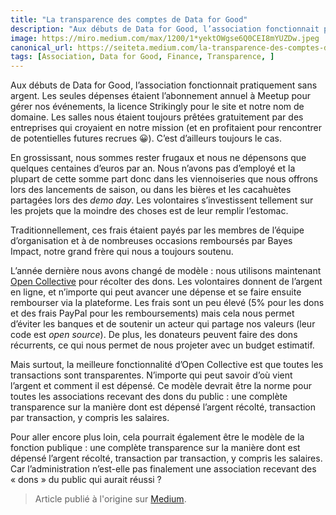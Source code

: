 ```yaml
---
title: "La transparence des comptes de Data for Good"
description: "Aux débuts de Data for Good, l’association fonctionnait pratiquement sans argent. "
image: https://miro.medium.com/max/1200/1*yektOWgse6Q0CEI8mYUZDw.jpeg
canonical_url: https://seiteta.medium.com/la-transparence-des-comptes-de-data-for-good-60a713cae4d9
tags: [Association, Data for Good, Finance, Transparence, ]
---
```


Aux débuts de Data for Good, l’association fonctionnait pratiquement sans argent. Les seules dépenses étaient l’abonnement annuel à Meetup pour gérer nos événements, la licence Strikingly pour le site et notre nom de domaine. Les salles nous étaient toujours prêtées gratuitement par des entreprises qui croyaient en notre mission (et en profitaient pour rencontrer de potentielles futures recrues 😀). C’est d’ailleurs toujours le cas.

En grossissant, nous sommes rester frugaux et nous ne dépensons que quelques centaines d’euros par an. Nous n’avons pas d’employé et la plupart de cette somme part donc dans les viennoiseries que nous offrons lors des lancements de saison, ou dans les bières et les cacahuètes partagées lors des _demo day_. Les volontaires s’investissent tellement sur les projets que la moindre des choses est de leur remplir l’estomac.

Traditionnellement, ces frais étaient payés par les membres de l’équipe d’organisation et à de nombreuses occasions remboursés par Bayes Impact, notre grand frère qui nous a toujours soutenu.

L’année dernière nous avons changé de modèle : nous utilisons maintenant [Open Collective](https://opencollective.com/data_for_good/) pour récolter des dons. Les volontaires donnent de l’argent en ligne, et n’importe qui peut avancer une dépense et se faire ensuite rembourser via la plateforme. Les frais sont un peu élevé (5% pour les dons et des frais PayPal pour les remboursements) mais cela nous permet d’éviter les banques et de soutenir un acteur qui partage nos valeurs (leur code est _open source_). De plus, les donateurs peuvent faire des dons récurrents, ce qui nous permet de nous projeter avec un budget estimatif.

Mais surtout, la meilleure fonctionnalité d’Open Collective est que toutes les transactions sont transparentes. N’importe qui peut savoir d’où vient l’argent et comment il est dépensé. Ce modèle devrait être la norme pour toutes les associations recevant des dons du public : une complète transparence sur la manière dont est dépensé l’argent récolté, transaction par transaction, y compris les salaires.

Pour aller encore plus loin, cela pourrait également être le modèle de la fonction publique : une complète transparence sur la manière dont est dépensé l’argent récolté, transaction par transaction, y compris les salaires. Car l’administration n’est-elle pas finalement une association recevant des « dons » du public qui aurait réussi ?

> Article publié à l'origine sur [Medium](https://seiteta.medium.com/la-transparence-des-comptes-de-data-for-good-60a713cae4d9).
